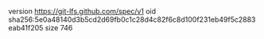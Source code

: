 version https://git-lfs.github.com/spec/v1
oid sha256:5e0a48140d3b5cd2d69fb0c1c28d4c82f6c8d100f231eb49f5c2883eab41f205
size 746

